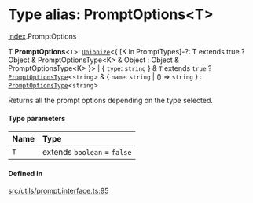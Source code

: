 # Type alias: PromptOptions<T\>

[index](../modules/index.md).PromptOptions

Ƭ **PromptOptions**<`T`\>: [`Unionize`](index.Unionize.md)<{ [K in PromptTypes]-?: T extends true ? Object & PromptOptionsType<K\> & Object : Object & PromptOptionsType<K\> }\> \| { `type`: `string`  } & `T` extends ``true`` ? [`PromptOptionsType`](index.PromptOptionsType.md)<`string`\> & { `name`: `string` \| () => `string`  } : [`PromptOptionsType`](index.PromptOptionsType.md)<`string`\>

Returns all the prompt options depending on the type selected.

#### Type parameters

| Name | Type |
| :------ | :------ |
| `T` | extends `boolean` = ``false`` |

#### Defined in

[src/utils/prompt.interface.ts:95](https://github.com/cenk1cenk2/listr2/blob/a554689/src/utils/prompt.interface.ts#L95)
